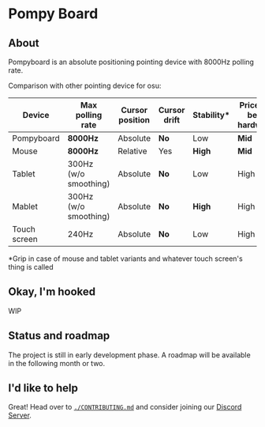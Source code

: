 # Pompy Board

## About

Pompyboard is an absolute positioning pointing device with 8000Hz polling rate.

Comparison with other pointing device for osu:

| Device       | Max polling rate      | Cursor position | Cursor drift | Stability\* | Price for best hardware |
| ------------ | --------------------- | --------------- | ------------ | ----------- | ----------------------- |
| Pompyboard   | **8000Hz**            | Absolute        | **No**       | Low         | **Mid**                 |
| Mouse        | **8000Hz**            | Relative        | Yes          | **High**    | **Mid**                 |
| Tablet       | 300Hz (w/o smoothing) | Absolute        | **No**       | Low         | High                    |
| Mablet       | 300Hz (w/o smoothing) | Absolute        | **No**       | **High**    | High                    |
| Touch screen | 240Hz                 | Absolute        | **No**       | Low         | High                    |

\*Grip in case of mouse and tablet variants and whatever touch screen's thing is called

## Okay, I'm hooked

WIP

## Status and roadmap

The project is still in early development phase.
A roadmap will be available in the following month or two.

## I'd like to help

Great! Head over to [`./CONTRIBUTING.md`](./CONTRIBUTING.md) and consider
joining our [Discord Server](https://discord.gg/h27rwcBn73).
